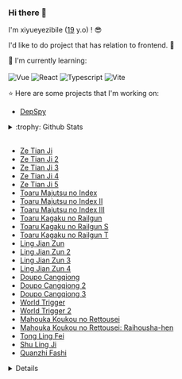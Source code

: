 ### Hi there 👋

I'm xiyueyezibile ([19](https://github.com/moepoi/moepoi/commit/c15e0dc41a58149d47f7813f145259151a2a73c7) y.o) ! :sunglasses:

I'd like to do project that has relation to frontend. :ghost:

:page_with_curl: I'm currently learning:
<br><br>
![Vue](https://img.shields.io/badge/Vue?style=for-the-badge&logo=dart&logoColor=white)
![React](https://img.shields.io/badge/React?style=for-the-badge&logo=Flutter&logoColor=white)
![Typescript](https://img.shields.io/badge/Typescript?style=for-the-badge&logo=godot-engine)
![Vite](https://img.shields.io/badge/Vite?style=for-the-badge&logo=rust&logoColor=white)

:star: Here are some projects that I'm working on:
- [DepSpy](https://github.com/DepSpy/depspy)

<details>
<summary>:trophy: Github Stats</summary>
<img src="https://bad-apple-github-readme.vercel.app/api?show_bg=1&username=xiyueyezibile">
<img src="https://github-profile-trophy.vercel.app/?username=xiyueyezibile">
</details>

<br>



<!-- favorites_anime starts -->
* [Ze Tian Ji](https://anilist.co/anime/101409)
* [Ze Tian Ji 2](https://anilist.co/anime/102165)
* [Ze Tian Ji 3](https://anilist.co/anime/102166)
* [Ze Tian Ji 4](https://anilist.co/anime/108986)
* [Ze Tian Ji 5](https://anilist.co/anime/115839)
* [Toaru Majutsu no Index](https://anilist.co/anime/4654)
* [Toaru Majutsu no Index II](https://anilist.co/anime/8937)
* [Toaru Majutsu no Index III](https://anilist.co/anime/100185)
* [Toaru Kagaku no Railgun](https://anilist.co/anime/6213)
* [Toaru Kagaku no Railgun S](https://anilist.co/anime/16049)
* [Toaru Kagaku no Railgun T](https://anilist.co/anime/104462)
* [Ling Jian Zun](https://anilist.co/anime/107882)
* [Ling Jian Zun 2](https://anilist.co/anime/116137)
* [Ling Jian Zun 3](https://anilist.co/anime/116138)
* [Ling Jian Zun 4](https://anilist.co/anime/120272)
* [Doupo Cangqiong](https://anilist.co/anime/102464)
* [Doupo Cangqiong 2](https://anilist.co/anime/102463)
* [Doupo Cangqiong 3](https://anilist.co/anime/104922)
* [World Trigger](https://anilist.co/anime/20729)
* [World Trigger 2](https://anilist.co/anime/114087)
* [Mahouka Koukou no Rettousei](https://anilist.co/anime/20458)
* [Mahouka Koukou no Rettousei: Raihousha-hen](https://anilist.co/anime/112300)
* [Tong Ling Fei](https://anilist.co/anime/99935)
* [Shu Ling Ji](https://anilist.co/anime/119945)
* [Quanzhi Fashi](https://anilist.co/anime/99200)
<!-- favorites_anime ends -->

</details>

<details>




Feel free to contact me :yum:
<br><br>
* [Juejin](https://juejin.cn/user/2159893581924631)
